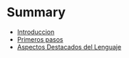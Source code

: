 # Summary

* [Introduccion](README.md)
* [Primeros pasos](primeros-pasos.md)
* [Aspectos Destacados del Lenguaje](aspectos-destacados-del-lenguaje.md)

